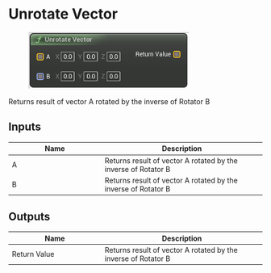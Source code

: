 # Unrotate Vector

<div align="left" data-full-width="false"><figure><img src="../../../../.gitbook/assets/unrotate_vector.png" alt=""><figcaption></figcaption></figure></div>

Returns result of vector A rotated by the inverse of Rotator B

## Inputs

<table><thead><tr><th width="170">Name</th><th>Description</th></tr></thead><tbody><tr><td>A</td><td>Returns result of vector A rotated by the inverse of Rotator B</td></tr><tr><td>B</td><td>Returns result of vector A rotated by the inverse of Rotator B</td></tr></tbody></table>

## Outputs

<table><thead><tr><th width="170">Name</th><th>Description</th></tr></thead><tbody><tr><td>Return Value</td><td>Returns result of vector A rotated by the inverse of Rotator B</td></tr></tbody></table>
